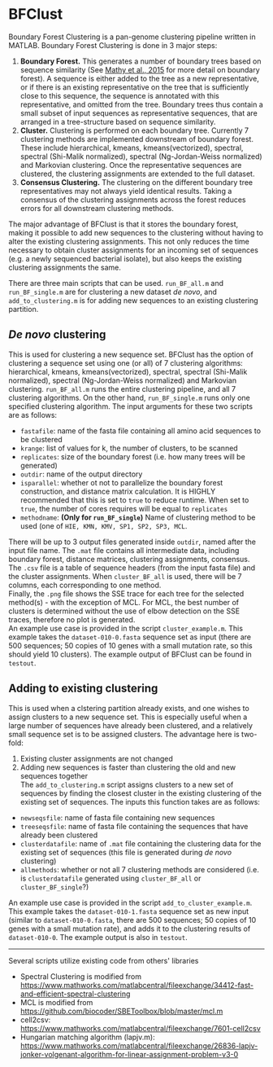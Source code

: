 # BFClust

Boundary Forest Clustering is a pan-genome clustering pipeline written in MATLAB. Boundary Forest Clustering is done in 3 major steps:    
1. **Boundary Forest.** This generates a number of boundary trees based on sequence similarity (See [Mathy et al., 2015](https://arxiv.org/abs/1505.02867) for more detail on boundary forest). A sequence is either added to the tree as a new representative, or if there is an existing representative on the tree that is sufficiently close to this sequence, the sequence is annotated with this representative, and omitted from the tree. Boundary trees thus contain a small subset of input sequences as representative sequences, that are arranged in a tree-structure based on sequence similarity.
2. **Cluster.** Clustering is performed on each boundary tree. Currently 7 clustering methods are implemented downstream of boundary forest. These include hierarchical, kmeans, kmeans(vectorized), spectral, spectral (Shi-Malik normalized), spectral (Ng-Jordan-Weiss normalized) and Markovian clustering. Once the representative sequences are clustered, the clustering assignments are extended to the full dataset. 
3. **Consensus Clustering.** The clustering on the different boundary tree representatives may not always yield identical results. Taking a consensus of the clustering assignments across the forest reduces errors for all downstream clustering methods.     

The major advantage of BFClust is that it stores the boundary forest, making it possible to add new sequences to the clustering without having to alter the existing clustering assignments. This not only reduces the time necessary to obtain cluster assignments for an incoming set of sequences (e.g. a newly sequenced bacterial isolate), but also keeps the existing clustering assignments the same.    
    
There are three main scripts that can be used. ```run_BF_all.m``` and ```run_BF_single.m``` are for clustering a new dataset *de novo*, and ```add_to_clustering.m``` is for adding new sequences to an existing clustering partition. 

## *De novo* clustering
This is used for clustering a new sequence set. BFClust has the option of clustering a sequence set using one (or all) of 7 clustering algorithms: hierarchical, kmeans, kmeans(vectorized), spectral, spectral (Shi-Malik normalized), spectral (Ng-Jordan-Weiss normalized) and Markovian clustering. ```run_BF_all.m``` runs the entire clustering pipeline, and all 7 clustering algorithms. On the other hand, ```run_BF_single.m``` runs only one specified clustering algorithm. The input arguments for these two scripts are as follows:    
* ```fastafile```: name of the fasta file containing all amino acid sequences to be clustered
* ```krange```: list of values for k, the number of clusters, to be scanned
* ```replicates```: size of the boundary forest (i.e. how many trees will be generated)
* ```outdir```: name of the output directory
* ```isparallel```: whether ot not to parallelize the boundary forest construction, and distance matrix calculation. It is HIGHLY recommended that this is set to ```true``` to reduce runtime. When set to ```true```, the number of cores requires will be equal to ```replicates``` 
* ```methodname```: **(Only for ```run_BF_single```)** Name of clustering method to be used (one of ```HIE, KMN, KMV, SP1, SP2, SP3, MCL```.     
    
    
There will be up to 3 output files generated inside ```outdir```, named after the input file name. The ```.mat``` file contains all intermediate data, including boundary forest, distance matrices, clustering assignments, consensus.     
The ```.csv``` file is a table of sequence headers (from the input fasta file) and the cluster assignments. When ```cluster_BF_all``` is used, there will be 7 columns, each corresponding to one method.    
Finally, the ```.png``` file shows the SSE trace for each tree for the selected method(s) - with the exception of MCL. For MCL, the best number of clusters is determined without the use of elbow detection on the SSE traces, therefore no plot is generated.     
An example use case is provided in the script ```cluster_example.m```. This example takes the  ```dataset-010-0.fasta``` sequence set as input (there are 500 sequences; 50 copies of 10 genes with a small mutation rate, so this should yield 10 clusters). The example output of BFClust can be found in ```testout```. 


## Adding to existing clustering
This is used when a clstering partition already exists, and one wishes to assign clusters to a new sequence set. This is especially useful when a large number of sequences have already been clustered, and a relatively small sequence set is to be assigned clusters. The advantage here is two-fold:     
1. Existing cluster assignments are not changed
2. Adding new sequences is faster than clustering the old and new sequences together    
The ```add_to_clustering.m``` script assigns clusters to a new set of sequences by finding the closest cluster in the existing clustering of the existing set of sequences. The inputs this function takes are as follows:    
* ```newseqsfile```: name of fasta file containing new sequences
* ```treeseqsfile```: name of fasta file containing the sequences that have already been clustered
* ```clusterdatafile```: name of ```.mat``` file containing the clustering data for the existing set of sequences (this file is generated during *de novo* clustering)
* ```allmethods```: whether or not all 7 clustering methods are considered (i.e. is ```clusterdatafile``` generated using ```cluster_BF_all``` or ```cluster_BF_single```?)    
    
An example use case is provided in the script ```add_to_cluster_example.m```. This example takes the  ```dataset-010-1.fasta``` sequence set as new input (similar to ```dataset-010-0.fasta```, there are 500 sequences; 50 copies of 10 genes with a small mutation rate), and adds it to the clustering results of ```dataset-010-0```. The example output is also in ```testout```. 

-----------------
Several scripts utilize existing code from others' libraries    
* Spectral Clustering is modified from https://www.mathworks.com/matlabcentral/fileexchange/34412-fast-and-efficient-spectral-clustering
* MCL is modified from https://github.com/biocoder/SBEToolbox/blob/master/mcl.m
* cell2csv: https://www.mathworks.com/matlabcentral/fileexchange/7601-cell2csv
* Hungarian matching algorithm (lapjv.m): https://www.mathworks.com/matlabcentral/fileexchange/26836-lapjv-jonker-volgenant-algorithm-for-linear-assignment-problem-v3-0
